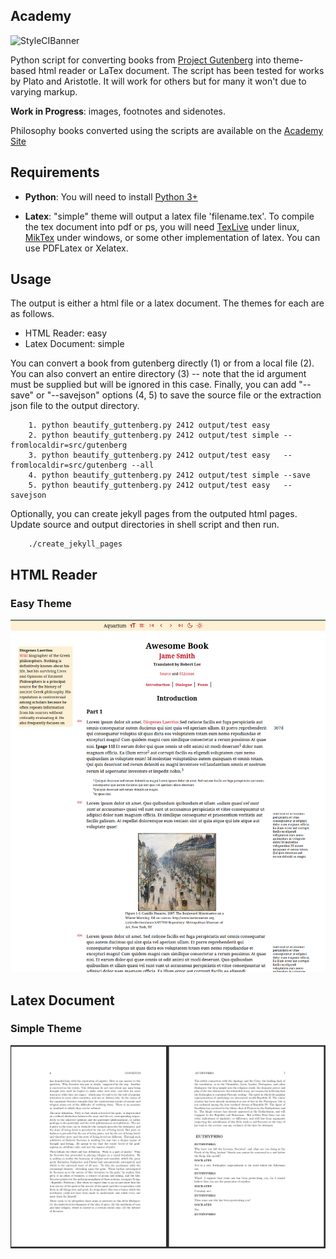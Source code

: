 ## Academy

![StyleCIBanner](https://github.styleci.io/repos/558952677/shield)

Python script for converting books from [Project Gutenberg](https://www.gutenberg.org) into theme-based html reader or LaTex document. The script has been tested for works by Plato and Aristotle. It will work for others but for many it won't due to varying markup.

**Work in Progress**: images, footnotes and sidenotes.

Philosophy books converted using the scripts are available on the [Academy Site](https://insomnicles.github.io/academy)

## Requirements

* **Python**: You will need to install [Python 3+](https://www.python.org/)

* **Latex**: "simple" theme will output a latex file 'filename.tex'. To compile the tex document into pdf or ps, you will need [TexLive](https://texlive.org/) under linux, [MikTex](https://miktex.org/) under windows, or some other implementation of latex. You can use PDFLatex or Xelatex.

## Usage

The output is either a html file or a latex document. The themes for each are as follows.
- HTML Reader: easy
- Latex Document: simple


You can convert a book from gutenberg directly (1) or from a local file (2). You can also convert an entire directory (3) -- note that the id argument must be supplied but will be ignored in this case. Finally, you can add "--save" or "--savejson" options (4, 5) to save the source file or the extraction json file to the output directory.

```
    1. python beautify_guttenberg.py 2412 output/test easy
    2. python beautify_guttenberg.py 2412 output/test simple --fromlocaldir=src/gutenberg
    3. python beautify_guttenberg.py 2412 output/test easy   --fromlocaldir=src/gutenberg --all
    4. python beautify_guttenberg.py 2412 output/test simple --save
    5. python beautify_guttenberg.py 2412 output/test easy   --savejson
```

Optionally, you can create jekyll pages from the outputed html pages. Update source and output directories in shell script and then run.
```
    ./create_jekyll_pages
```

## HTML Reader

### Easy Theme

![Html Reader](html_reader-easy.png)

## Latex Document 

### Simple Theme

![Latex Document](tex_document-simple.png)

